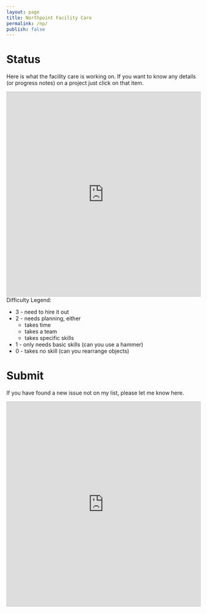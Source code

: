 ```yaml
---
layout: page
title: Northpoint Facility Care
permalink: /np/
publish: false
---
```


# Status

Here is what the facility care is working on. If you want to know any details (or progress notes) on a project just click on that item.

<iframe class="airtable-embed" src="https://airtable.com/embed/shrLi3H9nAhLFwGg1?backgroundColor=teal&viewControls=on" frameborder="0" onmousewheel="" width="100%" height="533" style="background: transparent; border: 1px solid #ccc;"></iframe>
Difficulty Legend:

* 3 - need to hire it out
* 2 - needs planning, either
    - takes time
    - takes a team
    - takes specific skills
* 1 - only needs basic skills (can you use a hammer)
* 0 - takes no skill (can you rearrange objects)

# Submit

If you have found a new issue not on my list, please let me know here.

<iframe class="airtable-embed" src="https://airtable.com/embed/shrjlJsrWgdkUu6q6?backgroundColor=teal" frameborder="0" onmousewheel="" width="100%" height="533" style="background: transparent; border: 1px solid #ccc;"></iframe>

<!-- # You know you want some wifi stuff

Why is the 802.11ac switch, 
[Linksys Business AC1200 Dual-Band Access Point (LAPAC1200)](https://www.amazon.com/Linksys-Business-AC1200-Dual-Band-LAPAC1200/dp/B00KB49P1A/ref=as_li_ss_tl?s=pc&ie=UTF8&qid=1473644609&sr=1-1-fkmr0&keywords=Linksys+Business+Wireless-N600+Dual+Band+Access+Point+with+PoE+(LAPN600)&linkCode=ll1&tag=benjaminros0f-20&linkId=e10e231f638941ab22897b86d3c674d5), 
more expensive then the the 802.11n,
[Linksys Business Wireless-N600 Dual Band Access Point with PoE (LAPN600)](https://www.amazon.com/Linksys-Business-Wireless-N600-Access-LAPN600/dp/B00IGMDF8I/ref=as_li_ss_tl?s=pc&ie=UTF8&qid=1473644609&sr=1-1&keywords=Linksys+Business+Wireless-N600+Dual+Band+Access+Point+with+PoE+(LAPN600)&linkCode=ll1&tag=benjaminros0f-20&linkId=4dce01794803544aff148ba7a3c6787e)?

And I can't really tell the difference between these two other then a metal and a plastic housing. I vote this one 
[TP-LINK 8-Port Gigabit Ethernet Desktop Switch (TL-SG1008D)](https://www.amazon.com/TP-LINK-5-Port-Ethernet-Desktop-TL-SF1005D/dp/B001EVGIYG/ref=as_li_ss_tl?s=pc&ie=UTF8&qid=1473645044&sr=1-13&keywords=gigabit+switch&linkCode=ll1&tag=benjaminros0f-20&linkId=1b8ea3db86a1aa2cfa4ec48921922a7e)
over this one
[TP-LINK 8-Port Gigabit Ethernet Desktop Switch (TL-SG108)](https://www.amazon.com/TP-LINK-Gigabit-Ethernet-Desktop-TL-SG105/dp/B00A121WN6/ref=as_li_ss_tl?s=pc&ie=UTF8&qid=1473645044&sr=1-4&keywords=gigabit+switch&linkCode=ll1&tag=benjaminros0f-20&linkId=7f2114cbf753ef7dbe26454f7edb9ea9)

# Prayer requests options
<a href="https://northpointvineyard.ccbchurch.com/form_response.php?id=39" target="_blank">Prayer Request</a>

<iframe src="https://northpointvineyard.ccbchurch.com/form_response.php?id=39" style="width:100%; height:80em;"></iframe>

<iframe src="https://northpointvineyard.ccbchurch.com/w_form_list.php" width="600" height="200"></iframe>

# Small Group options

<iframe src="https://northpointvineyard.ccbchurch.com/w_group_list.php" style="width:105%; height:90em;"></iframe> -->